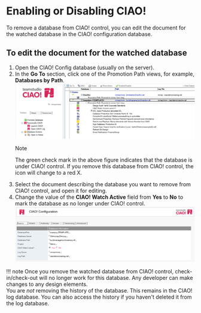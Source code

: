 # Enabling or Disabling CIAO!

To remove a database from CIAO! control, you can edit the document for the watched database in the CIAO! configuration database.

## To edit the document for the watched database
1. Open the CIAO! Config database (usually on the server).
2. In the **Go To** section, click one of the Promotion Path views, for example, **Databases by Path**.  
   ![View](img/adminenable.png)
   <div class="admonition">
     <p class="admonition-title">Note</p>
     <p>The green check mark in the above figure indicates that the database is under CIAO! control. If you remove this database from CIAO! control, the icon will change to a red X.</p>
   </div>
3. Select the document describing the database you want to remove from CIAO! control, and open it for editing.
4. Change the value of the **CIAO! Watch Active** field from **Yes** to **No** to mark the database as no longer under CIAO! control.  
   ![Config Document](img/adminenable2.png)
 
!!! note
    Once you remove the watched database from CIAO! control, check-in/check-out will no longer work for this database. Any developer can make changes to any design elements.  
    You are *not* removing the history of the database. This remains in the CIAO! log database. You can also access the history if you haven't deleted it from the log database.

